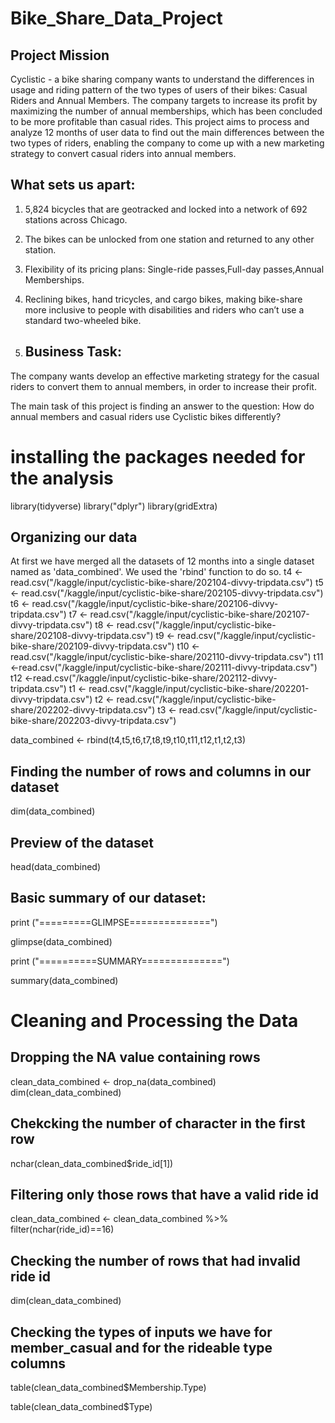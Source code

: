 # Bike_Share_Data_Project
## Project Mission
Cyclistic - a bike sharing company wants to understand the differences in usage and riding pattern of the two types of users of their bikes: Casual Riders and Annual Members. The company targets to increase its profit by maximizing the number of annual memberships, which has been concluded to be more profitable than casual rides. This project aims to process and analyze 12 months of user data to find out the main differences between the two types of riders, enabling the company to come up with a new marketing strategy to convert casual riders into annual members.

## What sets us apart:
1. 5,824 bicycles that are geotracked and locked into a network of 692 stations across Chicago.
2. The bikes can be unlocked from one station and returned to any other station.
3. Flexibility of its pricing plans: Single-ride passes,Full-day passes,Annual Memberships.
4. Reclining bikes, hand tricycles, and cargo bikes, making bike-share more inclusive to people with disabilities and riders who can’t use a standard two-wheeled bike.

5. ## Business Task:
The company wants develop an effective marketing strategy for the casual riders to convert them to annual members, in order to increase their profit.

The main task of this project is finding an answer to the question: How do annual members and casual riders use Cyclistic bikes differently?
# installing the packages needed for the analysis
library(tidyverse) 
library("dplyr")
library(gridExtra)
## Organizing our data
At first we have merged all the datasets of 12 months into a single dataset named as 'data_combined'. We used the 'rbind' function to do so.
t4 <- read.csv("/kaggle/input/cyclistic-bike-share/202104-divvy-tripdata.csv")
t5 <- read.csv("/kaggle/input/cyclistic-bike-share/202105-divvy-tripdata.csv")
t6 <- read.csv("/kaggle/input/cyclistic-bike-share/202106-divvy-tripdata.csv")
t7 <- read.csv("/kaggle/input/cyclistic-bike-share/202107-divvy-tripdata.csv")
t8 <- read.csv("/kaggle/input/cyclistic-bike-share/202108-divvy-tripdata.csv")
t9 <- read.csv("/kaggle/input/cyclistic-bike-share/202109-divvy-tripdata.csv")
t10 <-read.csv("/kaggle/input/cyclistic-bike-share/202110-divvy-tripdata.csv")
t11 <-read.csv("/kaggle/input/cyclistic-bike-share/202111-divvy-tripdata.csv")
t12 <-read.csv("/kaggle/input/cyclistic-bike-share/202112-divvy-tripdata.csv")
t1 <- read.csv("/kaggle/input/cyclistic-bike-share/202201-divvy-tripdata.csv")
t2 <- read.csv("/kaggle/input/cyclistic-bike-share/202202-divvy-tripdata.csv")
t3 <- read.csv("/kaggle/input/cyclistic-bike-share/202203-divvy-tripdata.csv")

data_combined <- rbind(t4,t5,t6,t7,t8,t9,t10,t11,t12,t1,t2,t3)

## Finding the number of rows and columns in our dataset
dim(data_combined)
## Preview of the dataset
head(data_combined)
## Basic summary of our dataset:
print ("=========GLIMPSE==============")

glimpse(data_combined)

print ("==========SUMMARY==============")

summary(data_combined)
# Cleaning and Processing the Data
## Dropping the NA value containing rows
clean_data_combined <-  drop_na(data_combined)
dim(clean_data_combined)

## Chekcking the number of character in the first row
nchar(clean_data_combined$ride_id[1])
## Filtering only those rows that have a valid ride id
clean_data_combined <- clean_data_combined %>%
  filter(nchar(ride_id)==16) 

## Checking the number of rows that had invalid ride id  
dim(clean_data_combined)

## Checking the types of inputs we have for member_casual and for the rideable type columns
table(clean_data_combined$Membership.Type)

table(clean_data_combined$Type)
